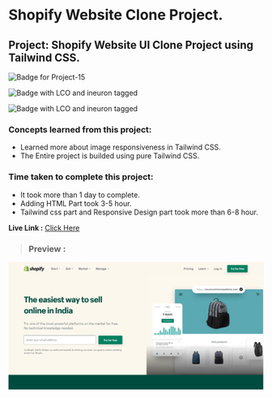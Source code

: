 # Shopify Website Clone Project.

## **Project: Shopify Website UI Clone Project using Tailwind CSS.**

![Badge for Project-15](https://img.shields.io/badge/Tailwind%20CSS-Shopify-brightgreen "Paytm website Clone")

![Badge with LCO and ineuron tagged](https://img.shields.io/badge/Ineuron.ai-LCO-blue)

![Badge with LCO and ineuron tagged](https://img.shields.io/badge/Full%20Stack%20JavaScript%20bootcamp-Hitesh%20Choudhary-brightgreen)

### Concepts learned from this project:
- Learned more about image responsiveness in Tailwind CSS.   
- The Entire project is builded using pure Tailwind CSS.

### Time taken to complete this project:
- It took more than 1 day to complete.
- Adding HTML Part took 3-5 hour.
- Tailwind css part and Responsive Design part took more than 6-8 hour.

**Live Link :** [Click Here](https://shopify-website.netlify.app/ "Deployed on Netlify")

>### Preview :

![Homepage screenshot](./public/preview.png "Shopify Website Clone Project")